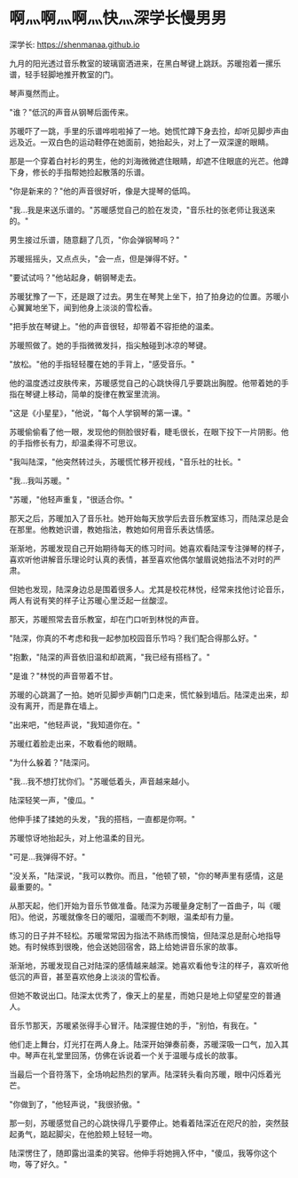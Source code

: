 # 啊灬啊灬啊灬快灬深学长慢男男

深学长: <https://shenmanaa.github.io>

九月的阳光透过音乐教室的玻璃窗洒进来，在黑白琴键上跳跃。苏暖抱着一摞乐谱，轻手轻脚地推开教室的门。

琴声戛然而止。

"谁？"低沉的声音从钢琴后面传来。

苏暖吓了一跳，手里的乐谱哗啦啦掉了一地。她慌忙蹲下身去捡，却听见脚步声由远及近。一双白色的运动鞋停在她面前，她抬起头，对上了一双深邃的眼睛。

那是一个穿着白衬衫的男生，他的刘海微微遮住眼睛，却遮不住眼底的光芒。他蹲下身，修长的手指帮她捡起散落的乐谱。

"你是新来的？"他的声音很好听，像是大提琴的低鸣。

"我…我是来送乐谱的。"苏暖感觉自己的脸在发烫，"音乐社的张老师让我送来的。"

男生接过乐谱，随意翻了几页，"你会弹钢琴吗？"

苏暖摇摇头，又点点头，"会一点，但是弹得不好。"

"要试试吗？"他站起身，朝钢琴走去。

苏暖犹豫了一下，还是跟了过去。男生在琴凳上坐下，拍了拍身边的位置。苏暖小心翼翼地坐下，闻到他身上淡淡的雪松香。

"把手放在琴键上。"他的声音很轻，却带着不容拒绝的温柔。

苏暖照做了。她的手指微微发抖，指尖触碰到冰凉的琴键。

"放松。"他的手指轻轻覆在她的手背上，"感受音乐。"

他的温度透过皮肤传来，苏暖感觉自己的心跳快得几乎要跳出胸膛。他带着她的手指在琴键上移动，简单的旋律在教室里流淌。

"这是《小星星》，"他说，"每个人学钢琴的第一课。"

苏暖偷偷看了他一眼，发现他的侧脸很好看，睫毛很长，在眼下投下一片阴影。他的手指修长有力，却温柔得不可思议。

"我叫陆深，"他突然转过头，苏暖慌忙移开视线，"音乐社的社长。"

"我…我叫苏暖。"

"苏暖，"他轻声重复，"很适合你。"

那天之后，苏暖加入了音乐社。她开始每天放学后去音乐教室练习，而陆深总是会在那里。他教她识谱，教她指法，教她如何用音乐表达情感。

渐渐地，苏暖发现自己开始期待每天的练习时间。她喜欢看陆深专注弹琴的样子，喜欢听他讲解音乐理论时认真的表情，甚至喜欢他偶尔皱眉说她指法不对时的严肃。

但她也发现，陆深身边总是围着很多人。尤其是校花林悦，经常来找他讨论音乐，两人有说有笑的样子让苏暖心里泛起一丝酸涩。

那天，苏暖照常去音乐教室，却在门口听到林悦的声音。

"陆深，你真的不考虑和我一起参加校园音乐节吗？我们配合得那么好。"

"抱歉，"陆深的声音依旧温和却疏离，"我已经有搭档了。"

"是谁？"林悦的声音带着不甘。

苏暖的心跳漏了一拍。她听见脚步声朝门口走来，慌忙躲到墙后。陆深走出来，却没有离开，而是靠在墙上。

"出来吧，"他轻声说，"我知道你在。"

苏暖红着脸走出来，不敢看他的眼睛。

"为什么躲着？"陆深问。

"我…我不想打扰你们。"苏暖低着头，声音越来越小。

陆深轻笑一声，"傻瓜。"

他伸手揉了揉她的头发，"我的搭档，一直都是你啊。"

苏暖惊讶地抬起头，对上他温柔的目光。

"可是…我弹得不好。"

"没关系，"陆深说，"我可以教你。而且，"他顿了顿，"你的琴声里有感情，这是最重要的。"

从那天起，他们开始为音乐节做准备。陆深为苏暖量身定制了一首曲子，叫《暖阳》。他说，苏暖就像冬日的暖阳，温暖而不刺眼，温柔却有力量。

练习的日子并不轻松。苏暖常常因为指法不熟练而懊恼，但陆深总是耐心地指导她。有时候练到很晚，他会送她回宿舍，路上给她讲音乐家的故事。

渐渐地，苏暖发现自己对陆深的感情越来越深。她喜欢看他专注的样子，喜欢听他低沉的声音，甚至喜欢他身上淡淡的雪松香。

但她不敢说出口。陆深太优秀了，像天上的星星，而她只是地上仰望星空的普通人。

音乐节那天，苏暖紧张得手心冒汗。陆深握住她的手，"别怕，有我在。"

他们走上舞台，灯光打在两人身上。陆深开始弹奏前奏，苏暖深吸一口气，加入其中。琴声在礼堂里回荡，仿佛在诉说着一个关于温暖与成长的故事。

当最后一个音符落下，全场响起热烈的掌声。陆深转头看向苏暖，眼中闪烁着光芒。

"你做到了，"他轻声说，"我很骄傲。"

那一刻，苏暖感觉自己的心跳快得几乎要停止。她看着陆深近在咫尺的脸，突然鼓起勇气，踮起脚尖，在他脸颊上轻轻一吻。

陆深愣住了，随即露出温柔的笑容。他伸手将她拥入怀中，"傻瓜，我等你这个吻，等了好久。"